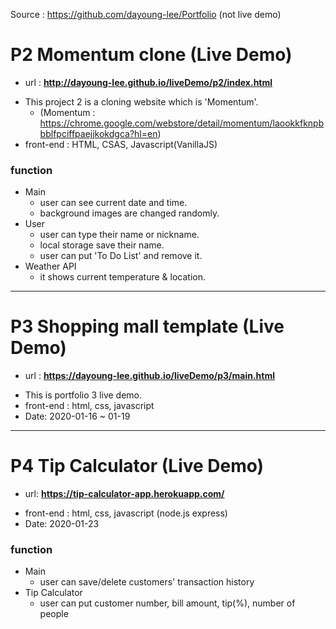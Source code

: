 Source : https://github.com/dayoung-lee/Portfolio (not live demo)
# P2 Momentum clone (Live Demo)
+ url : <b>http://dayoung-lee.github.io/liveDemo/p2/index.html</b>
- This project 2 is a cloning website which is 'Momentum'.
  + (Momentum : https://chrome.google.com/webstore/detail/momentum/laookkfknpbbblfpciffpaejjkokdgca?hl=en)
- front-end : HTML, CSAS, Javascript(VanillaJS)

### function
+ Main
  + user can see current date and time.
  + background images are changed randomly.
+ User
  + user can type their name or nickname.
  + local storage save their name.
  + user can put 'To Do List' and remove it.
+ Weather API
  + it shows current temperature & location.  
--------
# P3 Shopping mall template (Live Demo)
+ url : <b>https://dayoung-lee.github.io/liveDemo/p3/main.html</b>
- This is portfolio 3 live demo.
- front-end : html, css, javascript
- Date: 2020-01-16 ~ 01-19
---------
# P4 Tip Calculator (Live Demo)
+ url: <b>https://tip-calculator-app.herokuapp.com/</b>
- front-end : html, css, javascript (node.js express)
- Date: 2020-01-23

### function
+ Main
  + user can save/delete customers' transaction history
+ Tip Calculator
  + user can put customer number, bill amount, tip(%), number of people
